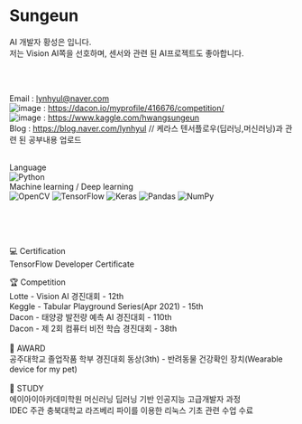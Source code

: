 # Sungeun


AI 개발자 황성은 입니다.<br>
저는 Vision AI쪽을 선호하며, 센서와 관련 된 AI프로젝트도 좋아합니다.<br>

<br>
<br>

Email : lynhyul@naver.com <br>
![image](https://user-images.githubusercontent.com/76422150/117407065-f6ea7a00-af48-11eb-9892-f602751e5338.png) : https://dacon.io/myprofile/416676/competition/ <br>
![image](https://user-images.githubusercontent.com/76422150/117407129-12ee1b80-af49-11eb-8a4a-5a45128ccad7.png)
 : https://www.kaggle.com/hwangsungeun <br>
Blog : https://blog.naver.com/lynhyul // 케라스 텐서플로우(딥러닝,머신러닝)과 관련 된 공부내용 업로드 <br>
<br>


Language <br>
<img alt="Python" src="https://img.shields.io/badge/python-%2314354C.svg?&style=for-the-badge&logo=python&logoColor=white"/> <br>
Machine learning / Deep learning <br>
<img alt="OpenCV" src="https://img.shields.io/badge/opencv-%23white.svg?&style=for-the-badge&logo=opencv&logoColor=white"/> 
<img alt="TensorFlow" src="https://img.shields.io/badge/TensorFlow-%23FF6F00.svg?&style=for-the-badge&logo=TensorFlow&logoColor=white" /> 
<img alt="Keras" src="https://img.shields.io/badge/Keras-%23D00000.svg?&style=for-the-badge&logo=Keras&logoColor=white"/> 
<img alt="Pandas" src="https://img.shields.io/badge/pandas-%23150458.svg?&style=for-the-badge&logo=pandas&logoColor=white" /> 
<img alt="NumPy" src="https://img.shields.io/badge/numpy-%23013243.svg?&style=for-the-badge&logo=numpy&logoColor=white" /> 


<br>
<br>
<br>

💻 Certification <br>
TensorFlow Developer Certificate <br>

🏆 Competition <br>
Lotte - Vision AI 경진대회 - 12th <br>
Keggle - Tabular Playground Series(Apr 2021) - 15th <br>
Dacon - 태양광 발전량 예측 AI 경진대회 - 110th <br>
Dacon - 제 2회 컴퓨터 비전 학습 경진대회 - 38th <br>
<br>
🏅 AWARD <br>
공주대학교 졸업작품 학부 경진대회 동상(3th) - 반려동물 건강확인 장치(Wearable device for my pet) <br>
<br>
📖 STUDY <br>
에이아이아카데미학원 머신러닝 딥러닝 기반 인공지능 고급개발자 과정 <br>
IDEC 주관 충북대학교	라즈베리 파이를 이용한 리눅스 기초 관련 수업 수료 <br>
